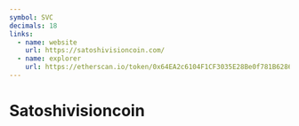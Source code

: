 ```yaml
---
symbol: SVC
decimals: 18
links:
  - name: website
    url: https://satoshivisioncoin.com/
  - name: explorer
    url: https://etherscan.io/token/0x64EA2c6104F1CF3035E28Be0f781B6286d50934D
---
```


# Satoshivisioncoin

